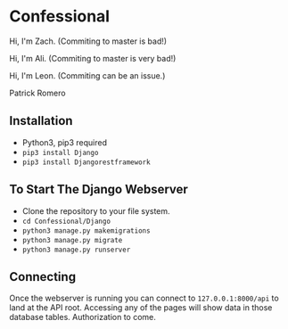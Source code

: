 # Confessional

Hi, I'm Zach. (Commiting to master is bad!)

Hi, I'm Ali. (Commiting to master is very bad!)

Hi, I'm Leon. (Commiting can be an issue.)

Patrick Romero

## Installation

* Python3, pip3 required
* `pip3 install Django`
* `pip3 install Djangorestframework`

## To Start The Django Webserver
* Clone the repository to your file system.
* `cd Confessional/Django`
* `python3 manage.py makemigrations`
* `python3 manage.py migrate`
* `python3 manage.py runserver`

## Connecting

Once the webserver is running you can connect to `127.0.0.1:8000/api` to land at the API root. 
Accessing any of the pages will show data in those database tables. Authorization to come.


